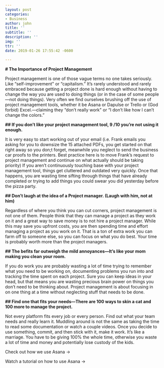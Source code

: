 ```yaml
---
layout: post
categories:
- Business
author: john
title: ''
subtitle: ''
description: ''
img: ''
ttr: ''
date: 2019-01-26 17:55:42 -0600

---
```

**# The Importance of Project Management**

Project management is one of those vague terms no one takes seriously. Like “self-improvement" or “capitalism.” It’s rarely understood and rarely embraced because getting a project done is hard enough without having to change the way you are used to doing things (or in the case of some people—not doing things). Very often we find ourselves brushing off the use of project management tools, whether it be Asana or Dapulse or Trello or (God forbid) Excel.—claiming they “don’t really work" or “I don’t like how I can’t change the colors.”

**## If you don’t like your project management tool, 9 /10 you’re not using it enough.**

It is very easy to start working out of your email (i.e. Frank emails you asking for you to downsize the 15 attached PDFs, you get started on that right away so you don;t forget, meanwhile you neglect to send the business car proofs to the printers. Best practice here is to move Frank’s request to project management and continue on what actually should be taking priority) If you aren’t continuously touching base with your project management tool, things get cluttered and outdated very quickly. Once that happens, you are wasting time sifting through things that have already completed or trying to add things you could swear you did yesterday before the pizza party.

**## Don’t laugh at the idea of a Project manager. (Laugh with him, not at him)**

Regardless of where you think you can cut corners, project management is not one of them. People think that they can manage a project as they work on it and a great way to save money is to not hire a project manager. While this may save you upfront costs, you are then spending time and effort managing a project as you work on it. That is a ton of extra work you can farm off to someone else, so you can focus on what you do best. Your time is probably worth more than the project managers.

**## The befits far outweigh the mild annoyances—It’s like your mom making you clean your room.**

If you do work you are probably wasting a lot of time trying to remember what you need to be working on, documenting problems you run into and tracking the time spent on each project. Sure you can keep ideas in your head, but that means you are wasting precious brain power on things you don’t need to be thinking about. Project management is about focusing in on one thing at a time without neglecting stuff that needs to be done.

**## Find one that fits your needs—There are 100 ways to skin a cat and 100 more to manage the project.**

Not every platform fits every job or every person. Find out what your team needs and really learn it. Muddling around is not the same as taking the time to read some documentation or watch a couple videos. Once you decide to use something, commit, and then stick with it, make it work. It’s like a marriage. You have to be giving 100% the whole time, otherwise you waste a lot of time and money and potentially lose custody of the kids.

Check out how we use Asana ->

Watch a tutorial on how to use Asana ->